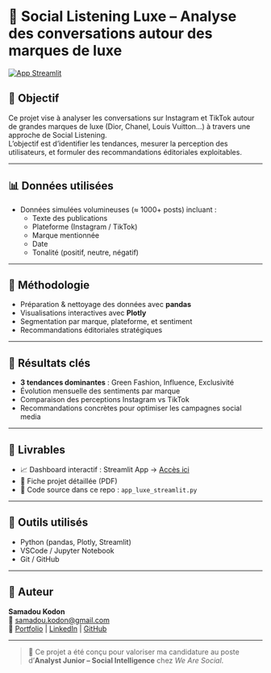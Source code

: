 # 💬 Social Listening Luxe – Analyse des conversations autour des marques de luxe

[![App Streamlit](https://img.shields.io/badge/Launch-App-blue?style=for-the-badge&logo=streamlit)](https://social-listening-luxe-bjhqf4fartf8c3wqswcv7x.streamlit.app/)

## 📌 Objectif

Ce projet vise à analyser les conversations sur Instagram et TikTok autour de grandes marques de luxe (Dior, Chanel, Louis Vuitton…) à travers une approche de Social Listening.  
L’objectif est d’identifier les tendances, mesurer la perception des utilisateurs, et formuler des recommandations éditoriales exploitables.

---

## 📊 Données utilisées

- Données simulées volumineuses (≈ 1000+ posts) incluant :
  - Texte des publications
  - Plateforme (Instagram / TikTok)
  - Marque mentionnée
  - Date
  - Tonalité (positif, neutre, négatif)

---

## 🧠 Méthodologie

- Préparation & nettoyage des données avec **pandas**
- Visualisations interactives avec **Plotly**
- Segmentation par marque, plateforme, et sentiment
- Recommandations éditoriales stratégiques

---

## 🚀 Résultats clés

- **3 tendances dominantes** : Green Fashion, Influence, Exclusivité
- Évolution mensuelle des sentiments par marque
- Comparaison des perceptions Instagram vs TikTok
- Recommandations concrètes pour optimiser les campagnes social media

---

## 📎 Livrables

- 📈 Dashboard interactif : Streamlit App → [Accès ici](https://social-listening-luxe-bjhqf4fartf8c3wqswcv7x.streamlit.app/)
- 📄 Fiche projet détaillée (PDF)
- 📂 Code source dans ce repo : `app_luxe_streamlit.py`

---

## 🔧 Outils utilisés

- Python (pandas, Plotly, Streamlit)
- VSCode / Jupyter Notebook
- Git / GitHub

---

## 👤 Auteur

**Samadou Kodon**  
📧 samadou.kodon@gmail.com  
🔗 [Portfolio](https://samadkod.github.io) | [LinkedIn](https://www.linkedin.com/in/samadoukodon) | [GitHub](https://github.com/Samadkod)

---

> 📌 Ce projet a été conçu pour valoriser ma candidature au poste d’**Analyst Junior – Social Intelligence** chez *We Are Social*.
